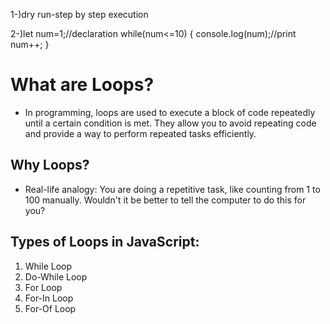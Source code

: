 1-)dry run-step by step execution

2-)let num=1;//declaration
 while(num<=10)
 {
   console.log(num);//print
   num++;
 }
 # What are Loops?

- In programming, loops are used to execute a block of code repeatedly until a certain condition is met. They allow you to avoid repeating code and provide a way to perform repeated tasks efficiently.

## Why Loops?

- Real-life analogy: You are doing a repetitive task, like counting from 1 to 100 manually. Wouldn't it be better to tell the computer to do this for you?

## Types of Loops in JavaScript:

1. While Loop
2. Do-While Loop
3. For Loop
4. For-In Loop
5. For-Of Loop